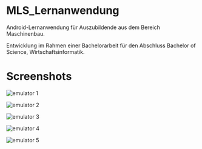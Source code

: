 # MLS_Lernanwendung
Android-Lernanwendung für Auszubildende aus dem Bereich Maschinenbau.

Entwicklung im Rahmen einer Bachelorarbeit für den Abschluss Bachelor of Science, Wirtschaftsinformatik.

# Screenshots

![emulator 1](/_projectdata/screenshots/emulator1.png?raw=true "Emulator 1")

![emulator 2](/_projectdata/screenshots/emulator2.png?raw=true "Emulator 2")

![emulator 3](/_projectdata/screenshots/emulator3.png?raw=true "Emulator 3")

![emulator 4](/_projectdata/screenshots/emulator4.png?raw=true "Emulator 4")

![emulator 5](/_projectdata/screenshots/emulator5.png?raw=true "Emulator 5")
